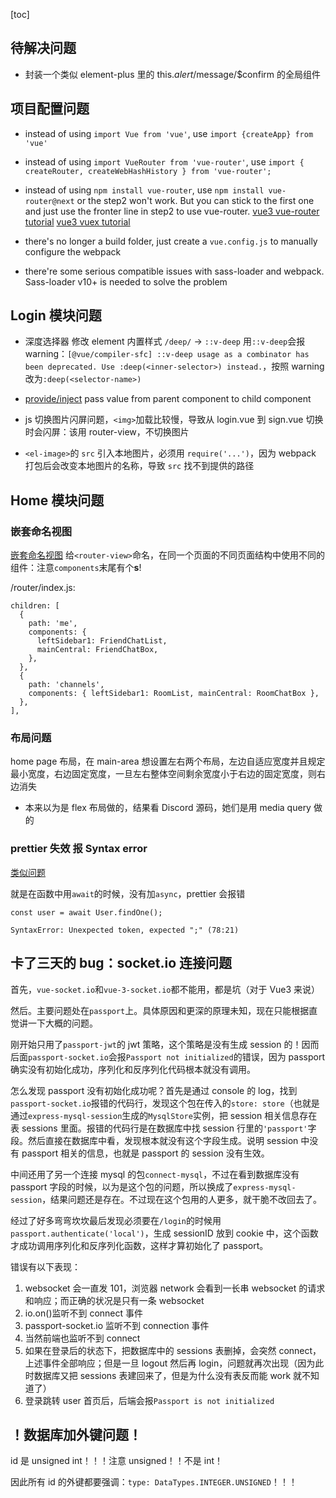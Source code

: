 [toc]

## 待解决问题

- 封装一个类似 element-plus 里的 this.$alert/$message/\$confirm 的全局组件

## 项目配置问题

- instead of using `import Vue from 'vue'`, use `import {createApp} from 'vue'`

- instead of using `import VueRouter from 'vue-router'`, use `import { createRouter, createWebHashHistory } from 'vue-router';`

- instead of using `npm install vue-router`, use `npm install vue-router@next` or the step2 won't work. But you can stick to the first one and just use the fronter line in step2 to use vue-router.
  [vue3 vue-router tutorial](https://www.vuemastery.com/blog/vue-router-a-tutorial-for-vue-3/)
  [vue3 vuex tutorial](https://dev.to/daniel_adekoya_/how-to-initialize-vuex-in-the-new-vue-3-preview-49ef)

- there's no longer a build folder, just create a `vue.config.js` to manually configure the webpack

- there're some serious compatible issues with sass-loader and webpack. Sass-loader v10+ is needed to solve the problem

## Login 模块问题

- 深度选择器 修改 element 内置样式 `/deep/` -> `::v-deep`
  用`::v-deep`会报 warning：`[@vue/compiler-sfc] ::v-deep usage as a combinator has been deprecated. Use :deep(<inner-selector>) instead.`，按照 warning 改为`:deep(<selector-name>)`

- [provide/inject](https://v3.cn.vuejs.org/guide/component-provide-inject.html#%E5%A4%84%E7%90%86%E5%93%8D%E5%BA%94%E6%80%A7) pass value from parent component to child component

- js 切换图片闪屏问题，`<img>`加载比较慢，导致从 login.vue 到 sign.vue 切换时会闪屏：该用 router-view，不切换图片

- `<el-image>`的 `src` 引入本地图片，必须用 `require('...')`，因为 webpack 打包后会改变本地图片的名称，导致 `src` 找不到提供的路径

## Home 模块问题

### 嵌套命名视图

[嵌套命名视图](https://next.router.vuejs.org/zh/guide/essentials/named-views.html#%E5%B5%8C%E5%A5%97%E5%91%BD%E5%90%8D%E8%A7%86%E5%9B%BE)
给`<router-view>`命名，在同一个页面的不同页面结构中使用不同的组件：注意`components`末尾有个**s**!

/router/index.js:

```
children: [
  {
    path: 'me',
    components: {
      leftSidebar1: FriendChatList,
      mainCentral: FriendChatBox,
    },
  },
  {
    path: 'channels',
    components: { leftSidebar1: RoomList, mainCentral: RoomChatBox },
  },
],
```

### 布局问题

home page 布局，在 main-area 想设置左右两个布局，左边自适应宽度并且规定最小宽度，右边固定宽度，一旦左右整体空间剩余宽度小于右边的固定宽度，则右边消失

- 本来以为是 flex 布局做的，结果看 Discord 源码，她们是用 media query 做的

### prettier 失效 报 Syntax error

[类似问题](https://developers.weixin.qq.com/community/develop/doc/000e86022282701cceaa6ed385c800)

就是在函数中用`await`的时候，没有加`async`，prettier 会报错

```
const user = await User.findOne();

SyntaxError: Unexpected token, expected ";" (78:21)
```

## 卡了三天的 bug：socket.io 连接问题

首先，`vue-socket.io`和`vue-3-socket.io`都不能用，都是坑（对于 Vue3 来说）

然后。主要问题处在`passport`上。具体原因和更深的原理未知，现在只能根据直觉讲一下大概的问题。

刚开始只用了`passport-jwt`的 jwt 策略，这个策略是没有生成 session 的！因而后面`passport-socket.io`会报`Passport not initialized`的错误，因为 passport 确实没有初始化成功，序列化和反序列化代码根本就没有调用。

怎么发现 passport 没有初始化成功呢？首先是通过 console 的 log，找到`passport-socket.io`报错的代码行，发现这个包在传入的`store: store`（也就是通过`express-mysql-session`生成的`MysqlStore`实例，把 session 相关信息存在表 sessions 里面。报错的代码行是在数据库中找 session 行里的`'passport'`字段。然后直接在数据库中看，发现根本就没有这个字段生成。说明 session 中没有 passport 相关的信息，也就是 passport 的 session 没有生效。

中间还用了另一个连接 mysql 的包`connect-mysql`，不过在看到数据库没有 passport 字段的时候，以为是这个包的问题，所以换成了`express-mysql-session`，结果问题还是存在。不过现在这个包用的人更多，就干脆不改回去了。

经过了好多弯弯坎坎最后发现必须要在`/login`的时候用`passport.authenticate('local')`，生成 sessionID 放到 cookie 中，这个函数才成功调用序列化和反序列化函数，这样才算初始化了 passport。

错误有以下表现：

1. websocket 会一直发 101，浏览器 network 会看到一长串 websocket 的请求和响应；而正确的状况是只有一条 websocket
2. io.on()监听不到 connect 事件
3. passport-socket.io 监听不到 connection 事件
4. 当然前端也监听不到 connect
5. 如果在登录后的状态下，把数据库中的 sessions 表删掉，会突然 connect，上述事件全部响应；但是一旦 logout 然后再 login，问题就再次出现（因为此时数据库又把 sessions 表建回来了，但是为什么没有表反而能 work 就不知道了）
6. 登录跳转 user 首页后，后端会报`Passport is not initialized`

## ！数据库加外键问题！

id 是 unsigned int！！！注意 unsigned！！不是 int！

因此所有 id 的外键都要强调：`type: DataTypes.INTEGER.UNSIGNED`！！！
